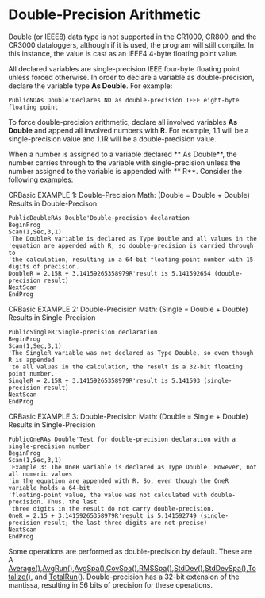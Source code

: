 # Double-Precision Arithmetic

Double (or IEEE8) data type is not supported in the CR1000, CR800, and the CR3000 dataloggers, although if it is used, the program will still compile. In this instance, the value is cast as an IEEE4 4-byte floating point value.

All declared variables are single-precision IEEE four-byte floating point unless forced otherwise. In order to declare a variable as double-precision, declare the variable type **As Double**. For example:

```
PublicNDAs Double'Declares ND as double-precision IEEE eight-byte floating point
```

To force double-precision arithmetic, declare all involved variables **As Double** and append all involved numbers with **R**. For example, 1.1 will be a single-precision value and 1.1R will be a double-precision value.

When a number is assigned to a variable declared ** As Double**, the number carries through to the variable with single-precision unless the number assigned to the variable is appended with ** R**. Consider the following examples:

CRBasic EXAMPLE 1: Double-Precision Math: (Double = Double + Double) Results in Double-Precison

```
PublicDoubleRAs Double'Double-precision declaration
BeginProg
Scan(1,Sec,3,1)
'The DoubleR variable is declared as Type Double and all values in the
'equation are appended with R, so double-precision is carried through to
'the calculation, resulting in a 64-bit floating-point number with 15 digits of precision.
DoubleR = 2.15R + 3.14159265358979R'result is 5.141592654 (double-precision result)
NextScan
EndProg
```

CRBasic EXAMPLE 2: Double-Precision Math: (Single = Double + Double) Results in Single-Precision

```
PublicSingleR'Single-precision declaration
BeginProg
Scan(1,Sec,3,1)
'The SingleR variable was not declared as Type Double, so even though R is appended
'to all values in the calculation, the result is a 32-bit floating point number.
SingleR = 2.15R + 3.14159265358979R'result is 5.141593 (single-precision result)
NextScan
EndProg
```

CRBasic EXAMPLE 3: Double-Precision Math: (Double = Single + Double) Results in Single-Precision

```
PublicOneRAs Double'Test for double-precision declaration with a single-precision number
BeginProg
Scan(1,Sec,3,1)
'Example 3: The OneR variable is declared as Type Double. However, not all numeric values
'in the equation are appended with R. So, even though the OneR variable holds a 64-bit
'floating-point value, the value was not calculated with double-precision. Thus, the last
'three digits in the result do not carry double-precision.
OneR = 2.15 + 3.14159265358979R'result is 5.141592749 (single-precision result; the last three digits are not precise)
NextScan
EndProg
```

Some operations are performed as double-precision by default. These are A [Average()](../Instructions/average.md),[AvgRun()](../Instructions/avgrun.md),[AvgSpa()](../Instructions/avgspa.md),[CovSpa()](../Instructions/covspa.md),[RMSSpa()](../Instructions/rmsspa.md),[StdDev()](../Instructions/stddev.md),[StdDevSpa()](../Instructions/stddevspa.md),[Totalize()](../Instructions/totalize.md), and [TotalRun](../Instructions/totalrun.md)(). Double-precision has a 32-bit extension of the mantissa, resulting in 56 bits of precision for these operations.
